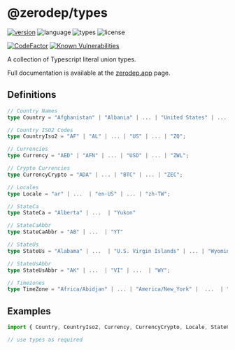 # @zerodep/types

[![version](https://img.shields.io/npm/v/@zerodep/types?style=flat-square&color=blue)](https://www.npmjs.com/package/@zerodep/types)
![language](https://img.shields.io/badge/typescript-100%25-blue?style=flat-square)
![types](https://img.shields.io/badge/types-included-blue?style=flat-square)
![license](https://img.shields.io/github/license/cdepage/zerodep?color=blue&style=flat-square)

[![CodeFactor](https://www.codefactor.io/repository/github/cdepage/zerodep/badge)](https://www.codefactor.io/repository/github/cdepage/zerodep)
[![Known Vulnerabilities](https://snyk.io/test/github/cdepage/zerodep/badge.svg)](https://snyk.io/test/github/cdepage/zerodep)

A collection of Typescript literal union types.

Full documentation is available at the [zerodep.app](http://zerodep.app/#/types) page.

## Definitions

```typescript
// Country Names
type Country = "Afghanistan" | "Albania" | ... | "United States" | ... | "Zimbabwe";

// Country ISO2 Codes
type CountryIso2 = "AF" | "AL" | ... | "US" | ... | "ZQ";

// Currencies
type Currency = "AED" | "AFN" | ... | "USD" | ... | "ZWL";

// Crypto Currencies
type CurrencyCrypto = "ADA" | ... | "BTC" | ... | "ZEC";

// Locales
type Locale = "ar" | ...  | "en-US" | ... | "zh-TW";

// StateCa
type StateCa = "Alberta" | ...  | "Yukon"

// StateCaAbbr
type StateCaAbbr = "AB" | ...  | "YT"

// StateUs
type StateUs = "Alabama" | ...  | "U.S. Virgin Islands" | ... | "Wyoming";

// StateUsAbbr
type StateUsAbbr = "AK" | ...  | "VI" | ...  | "WY";

// Timezones
type TimeZone = "Africa/Abidjan" | ... | "America/New_York" |  ...  | "Pacific/Wallis";
```

## Examples

```typescript
import { Country, CountryIso2, Currency, CurrencyCrypto, Locale, StateCa, StateCaAbbr, StateUs, StateUsAbbr, TimeZone } from '@zerodep/types';

// use types as required
```
